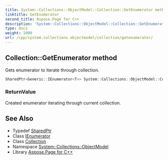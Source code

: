 ```yaml
---
title: System::Collections::ObjectModel::Collection::GetEnumerator method
linktitle: GetEnumerator
second_title: Aspose.Page for C++
description: 'System::Collections::ObjectModel::Collection::GetEnumerator method. Gets enumerator to iterate through collection in C++.'
type: docs
weight: 1000
url: /cpp/system.collections.objectmodel/collection/getenumerator/
---
```

## Collection::GetEnumerator method


Gets enumerator to iterate through collection.

```cpp
SharedPtr<Generic::IEnumerator<T>> System::Collections::ObjectModel::Collection<T>::GetEnumerator() override
```


### ReturnValue

Created enumerator iterating through current collection.

## See Also

* Typedef [SharedPtr](../../../system/sharedptr/)
* Class [IEnumerator](../../../system.collections.generic/ienumerator/)
* Class [Collection](../)
* Namespace [System::Collections::ObjectModel](../../)
* Library [Aspose.Page for C++](../../../)

